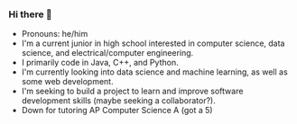 ### Hi there 👋

- Pronouns: he/him
- I'm a current junior in high school interested in computer science, data science, and electrical/computer engineering.
- I primarily code in Java, C++, and Python.
- I'm currently looking into data science and machine learning, as well as some web development.
- I'm seeking to build a project to learn and improve software development skills (maybe seeking a collaborator?).
- Down for tutoring AP Computer Science A (got a 5)
